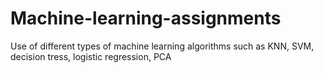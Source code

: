# Machine-learning-assignments
Use of different types of machine learning algorithms such as KNN, SVM, decision tress, logistic regression, PCA
